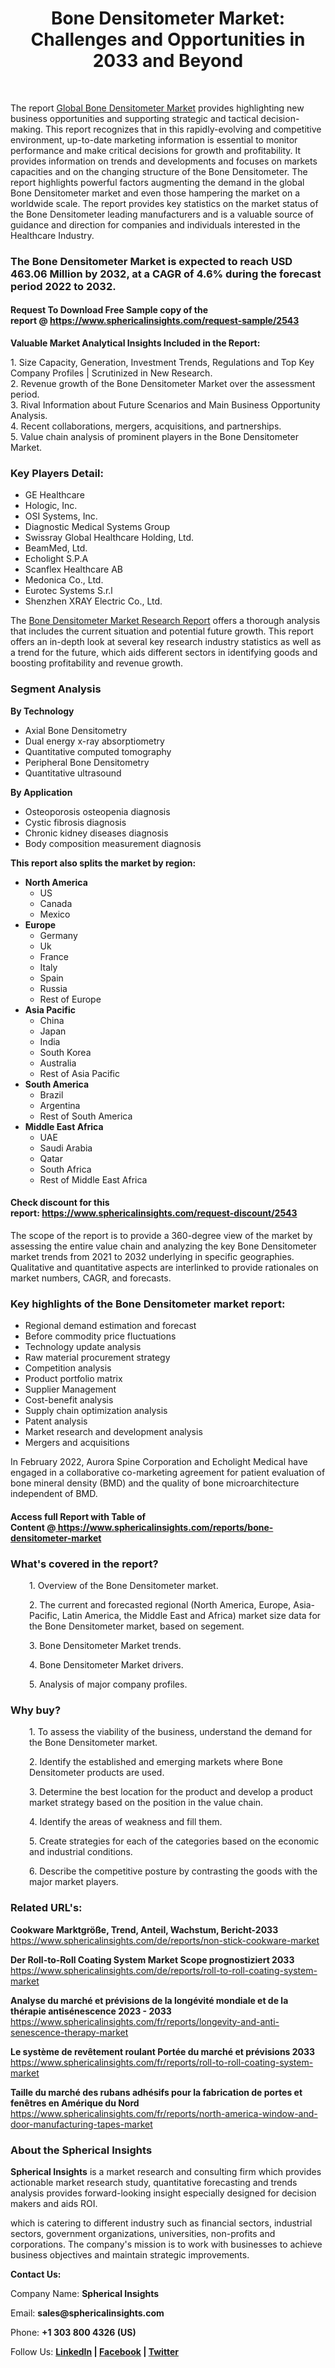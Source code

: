 <h1 style="text-align: center;">Bone Densitometer Market: Challenges and Opportunities in 2033 and Beyond</h1>
<p>&nbsp;</p>
<p>The report&nbsp;<a href="https://www.sphericalinsights.com/reports/bone-densitometer-market" target="_blank" rel="noopener noreferrer">Global Bone Densitometer Market</a>&nbsp;provides highlighting new business opportunities and supporting strategic and tactical decision-making. This report recognizes that in this rapidly-evolving and competitive environment, up-to-date marketing information is essential to monitor performance and make critical decisions for growth and profitability. It provides information on trends and developments and focuses on markets capacities and on the changing structure of the Bone Densitometer. The report highlights powerful factors augmenting the demand in the global Bone Densitometer market and even those hampering the market on a worldwide scale. The report provides key statistics on the market status of the Bone Densitometer leading manufacturers and is a valuable source of guidance and direction for companies and individuals interested in the Healthcare Industry.</p>
<h3>The Bone Densitometer Market is expected to reach USD 463.06 Million by 2032, at a CAGR of 4.6% during the forecast period 2022 to 2032.</h3>
<h4>Request To Download Free Sample copy of the report&nbsp;@&nbsp;<a href="https://www.sphericalinsights.com/request-sample/2543" target="_blank" rel="noopener noreferrer">https://www.sphericalinsights.com/request-sample/2543</a></h4>
<p><strong>Valuable Market Analytical Insights Included in the Report:</strong></p>
<p>1. Size Capacity, Generation, Investment Trends, Regulations and Top Key Company Profiles | Scrutinized in New Research.<br />2. Revenue growth of the Bone Densitometer Market over the assessment period.<br />3. Rival Information about Future Scenarios and Main Business Opportunity Analysis.<br />4. Recent collaborations, mergers, acquisitions, and partnerships.<br />5. Value chain analysis of prominent players in the Bone Densitometer Market.</p>
<h3><strong>Key Players Detail:</strong></h3>
<ul>
<li>GE Healthcare</li>
<li>Hologic, Inc.</li>
<li>OSI Systems, Inc.</li>
<li>Diagnostic Medical Systems Group</li>
<li>Swissray Global Healthcare Holding, Ltd.</li>
<li>BeamMed, Ltd.</li>
<li>Echolight S.P.A</li>
<li>Scanflex Healthcare AB</li>
<li>Medonica Co., Ltd.</li>
<li>Eurotec Systems S.r.l</li>
<li>Shenzhen XRAY Electric Co., Ltd.</li>
</ul>
<p>The&nbsp;<a href="https://www.sphericalinsights.com/reports/bone-densitometer-market" target="_blank" rel="noopener noreferrer">Bone Densitometer Market Research Report</a>&nbsp;offers a thorough analysis that includes the current situation and potential future growth. This report offers an in-depth look at several key research industry statistics as well as a trend for the future, which aids different sectors in identifying goods and boosting profitability and revenue growth.</p>
<h3><strong>Segment Analysis</strong></h3>
<p><strong>By Technology</strong></p>
<ul>
<li>Axial Bone Densitometry</li>
<li>Dual energy x-ray absorptiometry</li>
<li>Quantitative computed tomography</li>
<li>Peripheral Bone Densitometry</li>
<li>Quantitative ultrasound</li>
</ul>
<p><strong>By Application</strong></p>
<ul>
<li>Osteoporosis osteopenia diagnosis</li>
<li>Cystic fibrosis diagnosis</li>
<li>Chronic kidney diseases diagnosis</li>
<li>Body composition measurement diagnosis</li>
</ul>
<p><strong>This report also splits the market by region:</strong></p>
<ul>
<li><strong>North America</strong>
<ul>
<li>US</li>
<li>Canada</li>
<li>Mexico</li>
</ul>
</li>
<li><strong>Europe</strong>
<ul>
<li>Germany</li>
<li>Uk</li>
<li>France</li>
<li>Italy</li>
<li>Spain</li>
<li>Russia</li>
<li>Rest of Europe</li>
</ul>
</li>
<li><strong>Asia Pacific</strong>
<ul>
<li>China</li>
<li>Japan</li>
<li>India</li>
<li>South Korea</li>
<li>Australia</li>
<li>Rest of Asia Pacific</li>
</ul>
</li>
<li><strong>South America</strong>
<ul>
<li>Brazil</li>
<li>Argentina</li>
<li>Rest of South America</li>
</ul>
</li>
<li><strong>Middle East Africa</strong>
<ul>
<li>UAE</li>
<li>Saudi Arabia</li>
<li>Qatar</li>
<li>South Africa</li>
<li>Rest of Middle East Africa</li>
</ul>
</li>
</ul>
<h4>Check discount for this report:&nbsp;<a href="https://www.sphericalinsights.com/request-discount/2543" target="_blank" rel="noopener noreferrer">https://www.sphericalinsights.com/request-discount/2543</a></h4>
<p>The scope of the report is to provide a 360-degree view of the market by assessing the entire value chain and analyzing the key Bone Densitometer market trends from 2021 to 2032 underlying in specific geographies. Qualitative and quantitative aspects are interlinked to provide rationales on market numbers, CAGR, and forecasts.</p>
<h3><strong>Key highlights of the Bone Densitometer market report:</strong></h3>
<ul>
<li>Regional demand estimation and forecast</li>
<li>Before commodity price fluctuations</li>
<li>Technology update analysis</li>
<li>Raw material procurement strategy</li>
<li>Competition analysis</li>
<li>Product portfolio matrix</li>
<li>Supplier Management</li>
<li>Cost-benefit analysis</li>
<li>Supply chain optimization analysis</li>
<li>Patent analysis</li>
<li>Market research and development analysis</li>
<li>Mergers and acquisitions</li>
</ul>
<p>In February 2022, Aurora Spine Corporation and Echolight Medical have engaged in a collaborative co-marketing agreement for patient evaluation of bone mineral density (BMD) and the quality of bone microarchitecture independent of BMD.</p>
<h4>Access full Report with Table of Content&nbsp;@<a href="https://www.sphericalinsights.com/reports/bone-densitometer-market" target="_blank" rel="noopener noreferrer">&nbsp;https://www.sphericalinsights.com/reports/bone-densitometer-market</a></h4>
<h3><strong>What's covered in the report?</strong></h3>
<p style="padding-left: 30px;">1. Overview of the Bone Densitometer market.</p>
<p style="padding-left: 30px;">2. The current and forecasted regional (North America, Europe, Asia-Pacific, Latin America, the Middle East and Africa) market size data for the Bone Densitometer market, based on segement.</p>
<p style="padding-left: 30px;">3. Bone Densitometer Market trends.</p>
<p style="padding-left: 30px;">4. Bone Densitometer Market drivers.</p>
<p style="padding-left: 30px;">5. Analysis of major company profiles.</p>
<h3><strong>Why buy?</strong></h3>
<p style="padding-left: 30px;">1. To assess the viability of the business, understand the demand for the Bone Densitometer market.</p>
<p style="padding-left: 30px;">2. Identify the established and emerging markets where Bone Densitometer products are used.</p>
<p style="padding-left: 30px;">3. Determine the best location for the product and develop a product market strategy based on the position in the value chain.</p>
<p style="padding-left: 30px;">4. Identify the areas of weakness and fill them.</p>
<p style="padding-left: 30px;">5. Create strategies for each of the categories based on the economic and industrial conditions.</p>
<p style="padding-left: 30px;">6. Describe the competitive posture by contrasting the goods with the major market players.</p>
<h3><strong>Related URL's:</strong></h3>
<p><strong>Cookware Marktgr&ouml;&szlig;e, Trend, Anteil, Wachstum, Bericht-2033</strong><br /><a href="https://www.sphericalinsights.com/de/reports/non-stick-cookware-market" rel="nofollow">https://www.sphericalinsights.com/de/reports/non-stick-cookware-market</a>&nbsp;</p>
<p><strong>Der Roll-to-Roll Coating System Market Scope prognostiziert 2033</strong><br /><a href="https://www.sphericalinsights.com/de/reports/roll-to-roll-coating-system-market" rel="nofollow">https://www.sphericalinsights.com/de/reports/roll-to-roll-coating-system-market</a>&nbsp;</p>
<p><strong>Analyse du march&eacute; et pr&eacute;visions de la long&eacute;vit&eacute; mondiale et de la th&eacute;rapie antis&eacute;nescence 2023 - 2033</strong><br /><a href="https://www.sphericalinsights.com/fr/reports/longevity-and-anti-senescence-therapy-market" rel="nofollow">https://www.sphericalinsights.com/fr/reports/longevity-and-anti-senescence-therapy-market</a>&nbsp;</p>
<p><strong>Le syst&egrave;me de rev&ecirc;tement roulant Port&eacute;e du march&eacute; et pr&eacute;visions 2033</strong><br /><a href="https://www.sphericalinsights.com/fr/reports/roll-to-roll-coating-system-market" rel="nofollow">https://www.sphericalinsights.com/fr/reports/roll-to-roll-coating-system-market</a>&nbsp;</p>
<p><strong>Taille du march&eacute; des rubans adh&eacute;sifs pour la fabrication de portes et fen&ecirc;tres en Am&eacute;rique du Nord</strong><br /><a href="https://www.sphericalinsights.com/fr/reports/north-america-window-and-door-manufacturing-tapes-market" rel="nofollow">https://www.sphericalinsights.com/fr/reports/north-america-window-and-door-manufacturing-tapes-market</a>&nbsp;</p>
<h3><strong>About the Spherical Insights</strong></h3>
<p><strong>Spherical Insights</strong>&nbsp;is a market research and consulting firm which provides actionable market research study, quantitative forecasting and trends analysis provides forward-looking insight especially designed for decision makers and aids ROI.</p>
<p>which is catering to different industry such as financial sectors, industrial sectors, government organizations, universities, non-profits and corporations. The company's mission is to work with businesses to achieve business objectives and maintain strategic improvements.</p>
<p><strong>Contact Us:</strong></p>
<p>Company Name:&nbsp;<strong>Spherical Insights</strong></p>
<p>Email:&nbsp;<strong>sales@sphericalinsights.com</strong></p>
<p>Phone:&nbsp;<strong>+1 303 800 4326 (US)</strong></p>
<p>Follow Us:&nbsp;<strong><a href="https://www.linkedin.com/company/spherical-insight/" rel="nofollow"><u>LinkedIn</u></a>&nbsp;|&nbsp;<a href="https://www.facebook.com/sphericalinsights22" rel="nofollow"><u>Facebook</u></a>&nbsp;|&nbsp;<a href="https://twitter.com/SInsights_US" rel="nofollow"><u>Twitter</u></a></strong></p>
<p>&nbsp;</p>
<p>&nbsp;</p>
